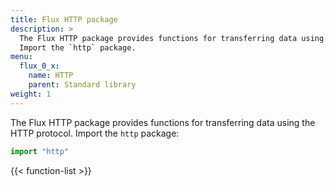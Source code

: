 ```yaml
---
title: Flux HTTP package
description: >
  The Flux HTTP package provides functions for transferring data using the HTTP protocol.
  Import the `http` package.
menu:
  flux_0_x:
    name: HTTP
    parent: Standard library
weight: 1
---
```


The Flux HTTP package provides functions for transferring data using the HTTP protocol.
Import the `http` package:

```js
import "http"
```

{{< function-list >}}
